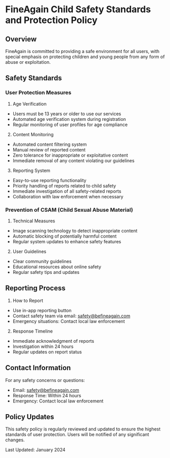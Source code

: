 # FineAgain Child Safety Standards and Protection Policy

## Overview
FineAgain is committed to providing a safe environment for all users, with special emphasis on protecting children and young people from any form of abuse or exploitation.

## Safety Standards

### User Protection Measures
1. Age Verification
- Users must be 13 years or older to use our services
- Automated age verification system during registration
- Regular monitoring of user profiles for age compliance

2. Content Monitoring
- Automated content filtering system
- Manual review of reported content
- Zero tolerance for inappropriate or exploitative content
- Immediate removal of any content violating our guidelines

3. Reporting System
- Easy-to-use reporting functionality
- Priority handling of reports related to child safety
- Immediate investigation of all safety-related reports
- Collaboration with law enforcement when necessary

### Prevention of CSAM (Child Sexual Abuse Material)
1. Technical Measures
- Image scanning technology to detect inappropriate content
- Automatic blocking of potentially harmful content
- Regular system updates to enhance safety features

2. User Guidelines
- Clear community guidelines
- Educational resources about online safety
- Regular safety tips and updates

## Reporting Process
1. How to Report
- Use in-app reporting button
- Contact safety team via email: safety@befineagain.com
- Emergency situations: Contact local law enforcement

2. Response Timeline
- Immediate acknowledgment of reports
- Investigation within 24 hours
- Regular updates on report status

## Contact Information
For any safety concerns or questions:
- Email: safety@befineagain.com
- Response Time: Within 24 hours
- Emergency: Contact local law enforcement

## Policy Updates
This safety policy is regularly reviewed and updated to ensure the highest standards of user protection. Users will be notified of any significant changes.

Last Updated: January 2024
